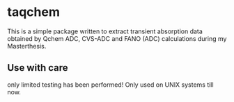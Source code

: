 # taqchem

This is a simple package written to extract transient absorption data obtained by Qchem ADC, CVS-ADC and FANO (ADC) calculations during my Masterthesis.

## Use with care 

only limited testing has been performed! Only used on UNIX systems till now.
